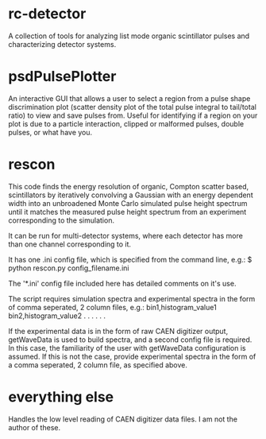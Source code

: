 # rc-detector
A collection of tools for analyzing list mode organic scintillator pulses and characterizing detector systems. 
# psdPulsePlotter
An interactive GUI that allows a user to select a region from a pulse shape discrimination plot (scatter density plot of the total pulse integral to tail/total ratio) to view and save pulses from. 
Useful for identifying if a region on your plot is due to a particle interaction, clipped or malformed pulses, double pulses, or what have you.
# rescon
This code finds the energy resolution of organic, Compton scatter based, scintillators by iteratively convolving 
a Gaussian with an energy dependent width into an unbroadened Monte Carlo simulated pulse height spectrum until
it matches the measured pulse height spectrum from an experiment corresponding to the simulation.

It can be run for multi-detector systems, where each detector has more than one channel corresponding to it.

It has one .ini config file, which is specified from the command line, e.g.:
    $ python rescon.py config_filename.ini

The '*.ini' config file included here has detailed comments on it's use.

The script requires simulation spectra and experimental spectra in the form of comma seperated, 2 column files, e.g.:
    bin1,histogram_value1
    bin2,histogram_value2
      .     .
      .     .
      .     .

If the experimental data is in the form of raw CAEN digitizer output, getWaveData is used to build spectra,
and a second config file is required. In this case, the familiarity of the user with getWaveData configuration
is assumed. If this is not the case, provide experimental spectra in the form of a comma seperated, 2 column file, 
as specified above.
# everything else
Handles the low level reading of CAEN digitizer data files. I am not the author of these.
